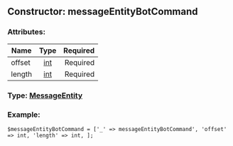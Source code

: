 ## Constructor: messageEntityBotCommand  

### Attributes:

| Name     |    Type       | Required |
|----------|:-------------:|---------:|
|offset|[int](../types/int.md) | Required|
|length|[int](../types/int.md) | Required|



### Type: [MessageEntity](../types/MessageEntity.md)


### Example:

```
$messageEntityBotCommand = ['_' => messageEntityBotCommand', 'offset' => int, 'length' => int, ];
```